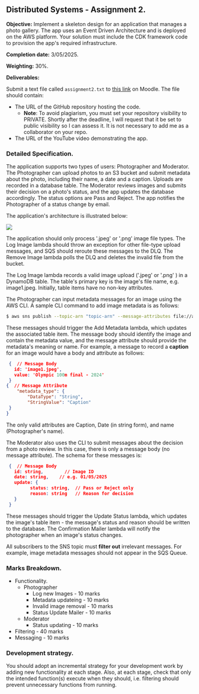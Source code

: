 
## Distributed Systems - Assignment 2.

__Objective:__ Implement a skeleton design for an application that manages a photo gallery. The app uses an Event Driven Architecture and is deployed on the AWS platform. Your solution must include the CDK framework code to provision the app's required infrastructure. 

__Completion date:__ 3/05/2025.

__Weighting:__ 30%.

__Deliverables:__

Submit a text file called `assignment2.txt` to [this link][moodle] on Moodle. The file should contain:
   + The URL of the GitHub repository hosting the code. 
      + __Note__: To avoid plagiarism, you must set your repository visibility to PRIVATE. Shortly after the deadline, I will request that it be set to public visibility so I can assess it. It is not necessary to add me as a collaborator on your repo.
   + The URL of the YouTube video demonstrating the app. 

### Detailed Specification.

The application supports two types of users: Photographer and Moderator. The Photographer can upload photos to an S3 bucket and submit metadata about the photo, including their name, a date and a caption. Uploads are recorded in a database table. The Moderator reviews images and submits their decision on a photo's status, and the app updates the database accordingly. The status options are Pass and Reject. The app notifies the Photographer of a status change by email.  

The application's architecture is illustrated below:

![][arch]

The application should only process  '.jpeg' or '.png' image file types. The Log Image lambda should throw an exception for other file-type upload messages, and SQS should reroute these messages to the DLQ. The Remove Image lambda polls the DLQ and deletes the invalid file from the bucket.

The Log Image lambda records a valid image upload ('.jpeg' or '.png' ) in a DynamoDB table. The table's primary key is the image's file name, e.g. image1.jpeg. Initially, table items have no non-key attributes.

The Photographer can input metadata messages for an image using the AWS CLI. A sample CLI command to add image metadata is as follows:
~~~bash
$ aws sns publish --topic-arn "topic-arn" --message-attributes file://attributes.json --message file://message.json
~~~
These messages should trigger the Add Metadata lambda, which updates the associated table item. The message body should identify the image and contain the metadata value, and the message attribute should provide the metadata's meaning or name. For example, a message to record a __caption__ for an image would  have a body and attribute as follows:
~~~json
 {  // Message Body
   id: 'image1.jpeg',
   value: 'Olympic 100m final - 2024'
 }
{  // Message Attribute
    "metadata_type": {
        "DataType": "String",
        "StringValue": "Caption"
 }
}   
~~~
The only valid attributes are Caption, Date (in string form), and name (Photographer's name). 

The Moderator also uses the CLI to submit messages about the decision from a photo review. In this case, there is only a message body (no message attribute). The schema for these messages is:
~~~json
 {  // Message Body
   id: string,        // Image ID
   date: string,    // e.g. 01/05/2025
   update: {
         status: string,  // Pass or Reject only
         reason: string   // Reason for decision
   }
 }
~~~
These messages should trigger the Update Status lambda, which updates the image's table item - the message's status and reason should be written to the database. The Confirmation Mailer lambda will notify the photographer when an image's status changes.

All subscribers to the SNS topic must __filter out__ irrelevant messages. For example, image metadata messages should not appear in the SQS Queue. 

### Marks Breakdown.

+ Functionality.
   + Photographer
     + Log new Images -          10 marks
     + Metadata updateing -     10 marks
     +  Invalid image removal - 10 marks
     + Status Update Mailer -     10 marks
   + Moderator
      + Status updating -              10 marks
+ Filtering -                                 40 marks
+ Messaging -                            10 marks

### Development strategy.
You should adopt an incremental strategy for your development work by adding new functionality at each stage. Also, at each stage, check that only the intended function(s) execute when they should, i.e. filtering should prevent unnecessary functions from running.

[arch]: ./img/arch.jpg
[moodle]: https://moodle.wit.ie/mod/assign/view.php?id=4484172
